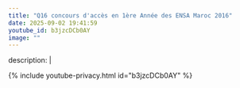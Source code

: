 ```yaml
---
title: "Q16 concours d'accès en 1ère Année des ENSA Maroc 2016"
date: 2025-09-02 19:41:59 
youtube_id: b3jzcDCb0AY
image: ""
---
```

description: |
  
{% include youtube-privacy.html id="b3jzcDCb0AY" %}
